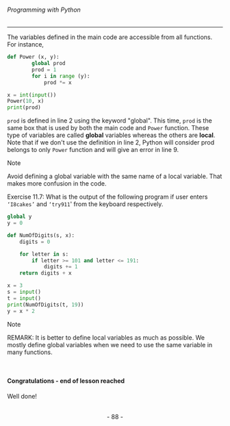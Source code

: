 ###### Programming with Python
---

The variables defined in the main code are accessible from all functions. For
instance,

```python
def Power (x, y):
        global prod
        prod = 1
        for i in range (y):
            prod *= x

x = int(input())
Power(10, x)
print(prod)
```

``prod`` is defined in line 2 using the keyword "global". This time, ``prod`` is the same box that is used by both the main code and ``Power`` function. These type of variables are called **global** variables whereas the others are **local**. Note that if we don't use the definition in line 2, Python will consider prod belongs to only ``Power`` function and will give an error in line 9.

> [!NOTE]
> Avoid defining a global variable with the same name of a local variable.
That makes more confusion in the code.

Exercise 11.7: What is the output of the following program if user enters
``‘I8cakes’`` and ``‘try911``' from the keyboard respectively.

```python
global y
y = 0

def NumOfDigits(s, x):
    digits = 0

    for letter in s:
        if letter >= 101 and letter <= 191:
            digits += 1
    return digits + x

x = 3
s = input()
t = input()
print(NumOfDigits(t, 19))
y = x * 2
```

> [!NOTE]
> REMARK: It is better to define local variables as much as possible. We mostly
define global variables when we need to use the same variable in many functions.

<br>

#### Congratulations - end of lesson reached

Well done!

<br>

<center> - 88 - </center>